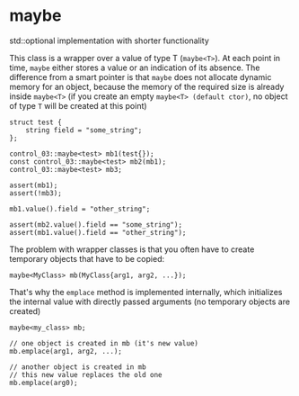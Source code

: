 # maybe<T>
std::optional implementation with shorter functionality

This class is a wrapper over a value of type T (`maybe<T>`). At each point in time, `maybe` either stores a value or an indication of its absence. The difference from a smart pointer is that `maybe` does not allocate dynamic memory for an object, because the memory of the required size is already inside `maybe<T>` (if you create an empty `maybe<T> (default ctor)`, no object of type `T` will be created at this point)

```
struct test {
    string field = "some_string";
};

control_03::maybe<test> mb1(test{});
const control_03::maybe<test> mb2(mb1);
control_03::maybe<test> mb3;

assert(mb1);
assert(!mb3);

mb1.value().field = "other_string";

assert(mb2.value().field == "some_string");
assert(mb1.value().field == "other_string");
```

The problem with wrapper classes is that you often have to create temporary objects that have to be copied:

```
maybe<MyClass> mb(MyClass{arg1, arg2, ...});
```

That's why the `emplace` method is implemented internally, which initializes the internal value with directly passed arguments (no temporary objects are created)

```
maybe<my_class> mb;

// one object is created in mb (it's new value)
mb.emplace(arg1, arg2, ...);

// another object is created in mb
// this new value replaces the old one
mb.emplace(arg0);
```